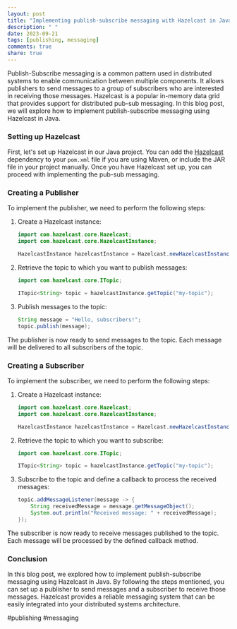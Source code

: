 ```yaml
---
layout: post
title: "Implementing publish-subscribe messaging with Hazelcast in Java"
description: " "
date: 2023-09-21
tags: [publishing, messaging]
comments: true
share: true
---
```


Publish-Subscribe messaging is a common pattern used in distributed systems to enable communication between multiple components. It allows publishers to send messages to a group of subscribers who are interested in receiving those messages. Hazelcast is a popular in-memory data grid that provides support for distributed pub-sub messaging. In this blog post, we will explore how to implement publish-subscribe messaging using Hazelcast in Java.

### Setting up Hazelcast

First, let's set up Hazelcast in our Java project. You can add the [Hazelcast](https://hazelcast.com/) dependency to your `pom.xml` file if you are using Maven, or include the JAR file in your project manually. Once you have Hazelcast set up, you can proceed with implementing the pub-sub messaging.

### Creating a Publisher

To implement the publisher, we need to perform the following steps:

1. Create a Hazelcast instance:

   ```java
   import com.hazelcast.core.Hazelcast;
   import com.hazelcast.core.HazelcastInstance;
   
   HazelcastInstance hazelcastInstance = Hazelcast.newHazelcastInstance();
   ```

2. Retrieve the topic to which you want to publish messages:

   ```java
   import com.hazelcast.core.ITopic;
   
   ITopic<String> topic = hazelcastInstance.getTopic("my-topic");
   ```

3. Publish messages to the topic:

   ```java
   String message = "Hello, subscribers!";
   topic.publish(message);
   ```

The publisher is now ready to send messages to the topic. Each message will be delivered to all subscribers of the topic.

### Creating a Subscriber

To implement the subscriber, we need to perform the following steps:

1. Create a Hazelcast instance:

   ```java
   import com.hazelcast.core.Hazelcast;
   import com.hazelcast.core.HazelcastInstance;
   
   HazelcastInstance hazelcastInstance = Hazelcast.newHazelcastInstance();
   ```

2. Retrieve the topic to which you want to subscribe:

   ```java
   import com.hazelcast.core.ITopic;
   
   ITopic<String> topic = hazelcastInstance.getTopic("my-topic");
   ```

3. Subscribe to the topic and define a callback to process the received messages:

   ```java
   topic.addMessageListener(message -> {
       String receivedMessage = message.getMessageObject();
       System.out.println("Received message: " + receivedMessage);
   });
   ```

The subscriber is now ready to receive messages published to the topic. Each message will be processed by the defined callback method.

### Conclusion

In this blog post, we explored how to implement publish-subscribe messaging using Hazelcast in Java. By following the steps mentioned, you can set up a publisher to send messages and a subscriber to receive those messages. Hazelcast provides a reliable messaging system that can be easily integrated into your distributed systems architecture.

#publishing #messaging